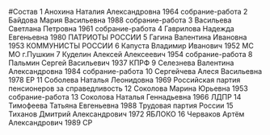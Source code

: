 #Состав
1 Анохина Наталия Александровна 1964 собрание-работа
2 Байдова Мария Васильевна 1988 собрание-работа
3 Васильева Светлана Петровна 1961 собрание-работа
4 Гаврилова Надежда Евгеньевна 1980 ПАТРИОТЫ РОССИИ
5 Гагина Валентина Ивановна 1953 КОММУНИСТЫ РОССИИ
6 Капуста Владимир Иванович 1952 МС МО г.Пушкин
7 Куделин Алексей Алексеевич 1954 собрание-работа
8 Пальмин Сергей Васильевич 1937 КПРФ
9 Селезнева Валентина Александровна 1984 собрание-работа
10 Сергейчева Алеся Васильевна 1978 ЕР
11 Соболева Наталья Леонидовна 1969 Российская партия пенсионеров за справедливость
12 Соколова Марина Юрьевна 1953 собрание-работа
13 Соколова Наталья Геннадьевна 1966 ЛДПР
14 Тимофеева Татьяна Евгеньевна 1988 Трудовая партия России
15 Тиханов Дмитрий Александрович 1972 ЯБЛОКО
16 Черваков Артём Александрович 1989 СР
